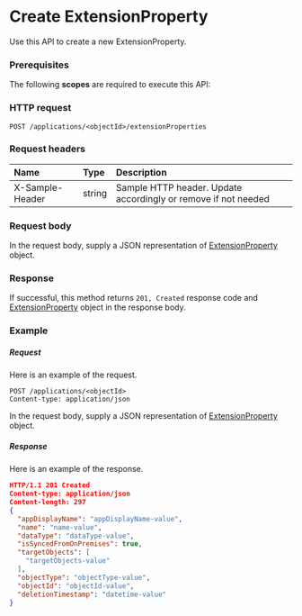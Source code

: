 # Create ExtensionProperty

Use this API to create a new ExtensionProperty.
### Prerequisites
The following **scopes** are required to execute this API: 
### HTTP request
<!-- { "blockType": "ignored" } -->
```http
POST /applications/<objectId>/extensionProperties

```
### Request headers
| Name       | Type | Description|
|:---------------|:--------|:----------|
| X-Sample-Header  | string  | Sample HTTP header. Update accordingly or remove if not needed|

### Request body
In the request body, supply a JSON representation of [ExtensionProperty](../resources/extensionproperty.md) object.


### Response
If successful, this method returns `201, Created` response code and [ExtensionProperty](../resources/extensionproperty.md) object in the response body.

### Example
##### Request
Here is an example of the request.
<!-- {
  "blockType": "request",
  "name": "create_extensionproperty_from_application"
}-->
```http
POST /applications/<objectId>
Content-type: application/json
```
In the request body, supply a JSON representation of [ExtensionProperty](../resources/extensionproperty.md) object.
##### Response
Here is an example of the response.
<!-- {
  "blockType": "response",
  "truncated": false,
  "@odata.type": "extensionproperty"
} -->
```json
HTTP/1.1 201 Created
Content-type: application/json
Content-length: 297
{
  "appDisplayName": "appDisplayName-value",
  "name": "name-value",
  "dataType": "dataType-value",
  "isSyncedFromOnPremises": true,
  "targetObjects": [
    "targetObjects-value"
  ],
  "objectType": "objectType-value",
  "objectId": "objectId-value",
  "deletionTimestamp": "datetime-value"
}
```

<!-- uuid: 0c4f5e8e-c546-4102-b596-cd8b6e22f8aa
2015-10-16 10:07:44 UTC -->
<!-- {
  "type": "#page.annotation",
  "description": "Create ExtensionProperty",
  "keywords": "",
  "section": "documentation",
  "tocPath": ""
}-->